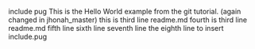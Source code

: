 include pug
This is the Hello World example from the git tutorial.
(again changed in jhonah_master)
this is third line readme.md
fourth is third line readme.md
fifth line
sixth line
seventh line
the eighth line to insert include.pug
